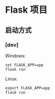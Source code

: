 # Flask 项目


## 启动方式
### [dev]
Windows:
```
set FLASK_APP=app
flask run 
```
Linux:
```
export FLASK_APP=app
flask run
```


